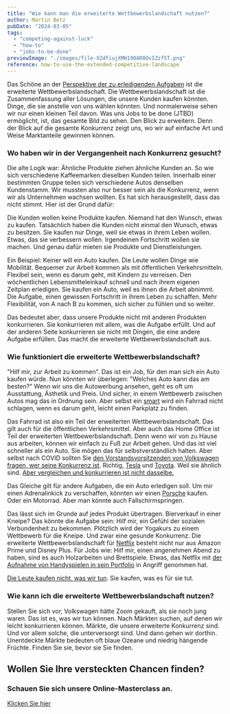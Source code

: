 ```yaml
---
title: "Wie kann man die erweiterte Wettbewerbslandschaft nutzen?"
author: Martin Betz
pubDate: "2024-03-05"
tags:
  - "competing-against-luck"
  - "how-to"
  - "jobs-to-be-done"
previewImage: "./images/file-XZdfiujXMH190AR0OvIZzf5T.png"
reference: how-to-use-the-extended-competitive-landscape
---
```


Das Schöne an der [Perspektive der zu erledigenden Aufgaben](/blog/understanding-the-jobs-to-be-done-perspective/) ist die erweiterte Wettbewerbslandschaft. Die Wettbewerbslandschaft ist die Zusammenfassung aller Lösungen, die unsere Kunden kaufen könnten. Dinge, die sie anstelle von uns wählen könnten. Und normalerweise sehen wir nur einen kleinen Teil davon. Was uns Jobs to be done (JTBD) ermöglicht, ist, das gesamte Bild zu sehen. Den Blick zu erweitern. Denn der Blick auf die gesamte Konkurrenz zeigt uns, wo wir auf einfache Art und Weise Marktanteile gewinnen können.

### Wo haben wir in der Vergangenheit nach Konkurrenz gesucht?

Die alte Logik war: Ähnliche Produkte ziehen ähnliche Kunden an. So wie sich verschiedene Kaffeemarken dieselben Kunden teilen. Innerhalb einer bestimmten Gruppe teilen sich verschiedene Autos denselben Kundenstamm. Wir mussten also nur besser sein als die Konkurrenz, wenn wir als Unternehmen wachsen wollten. Es hat sich herausgestellt, dass das nicht stimmt. Hier ist der Grund dafür:

Die Kunden wollen keine Produkte kaufen. Niemand hat den Wunsch, etwas zu kaufen. Tatsächlich haben die Kunden nicht einmal den Wunsch, etwas zu besitzen. Sie kaufen nur Dinge, weil sie etwas in ihrem Leben wollen. Etwas, das sie verbessern wollen. Irgendeinen Fortschritt wollen sie machen. Und genau dafür mieten sie Produkte und Dienstleistungen.

Ein Beispiel: Keiner will ein Auto kaufen. Die Leute wollen Dinge wie Mobilität. Bequemer zur Arbeit kommen als mit öffentlichen Verkehrsmitteln. Flexibel sein, wenn es darum geht, mit Kindern zu verreisen. Den wöchentlichen Lebensmitteleinkauf schnell und nach ihrem eigenen Zeitplan erledigen. Sie kaufen ein Auto, weil es ihnen die Arbeit abnimmt. Die Aufgabe, einen gewissen Fortschritt in ihrem Leben zu schaffen. Mehr Flexibilität, von A nach B zu kommen, sich sicher zu fühlen und so weiter.

Das bedeutet aber, dass unsere Produkte nicht mit anderen Produkten konkurrieren. Sie konkurrieren mit allem, was die Aufgabe erfüllt. Und auf der anderen Seite konkurrieren sie nicht mit Dingen, die eine andere Aufgabe erfüllen. Das macht die erweiterte Wettbewerbslandschaft aus.

### Wie funktioniert die erweiterte Wettbewerbslandschaft?

"Hilf mir, zur Arbeit zu kommen". Das ist ein Job, für den man sich ein Auto kaufen würde. Nun könnten wir überlegen: "Welches Auto kann das am besten?" Wenn wir uns die Autowerbung ansehen, geht es oft um Ausstattung, Ästhetik und Preis. Und sicher, in einem Wettbewerb zwischen Autos mag das in Ordnung sein. Aber selbst ein [smart](http://smart.com) wird ein Fahrrad nicht schlagen, wenn es darum geht, leicht einen Parkplatz zu finden.

Das Fahrrad ist also ein Teil der erweiterten Wettbewerbslandschaft. Das gilt auch für die öffentlichen Verkehrsmittel. Aber auch das Home Office ist Teil der erweiterten Wettbewerbslandschaft. Denn wenn wir von zu Hause aus arbeiten, können wir einfach zu Fuß zur Arbeit gehen. Und das ist viel schneller als ein Auto. Sie mögen das für selbstverständlich halten. Aber selbst nach COVID sollten Sie [den Vorstandsvorsitzenden von Volkswagen fragen, wer seine Konkurrenz ist](https://youtu.be/8RL-oDmqnks?si=Xd0Xh24P3dbIPVOd).  Richtig, [Tesla](http://tesla.com) und [Toyota](http://toyota.com). Weil sie ähnlich sind. [Aber vergleichen und konkurrieren ist nicht dasselbe.](/blog/confusing-correlation-with-causality/)

Das Gleiche gilt für andere Aufgaben, die ein Auto erledigen soll. Um mir einen Adrenalinkick zu verschaffen, könnten wir einen [Porsche](http://porsche.com) kaufen. Oder ein Motorrad. Aber man könnte auch Fallschirmspringen.

Das lässt sich im Grunde auf jedes Produkt übertragen. Bierverkauf in einer Kneipe? Das könnte die Aufgabe sein: Hilf mir, ein Gefühl der sozialen Verbundenheit zu bekommen. Plötzlich wird der Yogakurs zu einem Wettbewerb für die Kneipe. Und zwar eine gesunde Konkurrenz. Die erweiterte Wettbewerbslandschaft für [Netflix](http://netflix.com) besteht nicht nur aus Amazon Prime und Disney Plus. Für Jobs wie: Hilf mir, einen angenehmen Abend zu haben, sind es auch Holzarbeiten und Brettspiele. Etwas, das Netflix mit [der Aufnahme von Handyspielen in sein Portfolio](https://www.whats-on-netflix.com/whats-new/full-list-of-games-available-on-netflix-10-2023/) in Angriff genommen hat.

[Die Leute kaufen nicht, was wir tun](https://www.youtube.com/watch?v=UedER61oUy4&ab_channel=BlueOceanUSA). Sie kaufen, was es für sie tut.

### Wie kann ich die erweiterte Wettbewerbslandschaft nutzen?

Stellen Sie sich vor, Volkswagen hätte Zoom gekauft, als sie noch jung waren. Das ist es, was wir tun können. Nach Märkten suchen, auf denen wir leicht konkurrieren können. Märkte, die unsere erweiterte Konkurrenz sind. Und vor allem solche, die unterversorgt sind. Und dann gehen wir dorthin. Unentdeckte Märkte bedeuten oft blaue Ozeane und niedrig hängende Früchte. Finden Sie sie, bevor sie Sie finden.

## Wollen Sie Ihre versteckten Chancen finden?

### Schauen Sie sich unsere Online-Masterclass an.

[Klicken Sie hier](/leistungen/mastering-jobs-to-be-done-online-workshop/)
